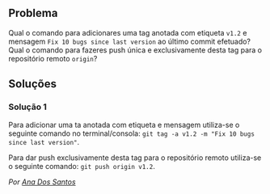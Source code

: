 ## Problema

Qual o comando para adicionares uma tag anotada com etiqueta `v1.2` e mensagem
`Fix 10 bugs since last version` ao último commit efetuado? Qual o comando
para fazeres push única e exclusivamente desta tag para o repositório remoto
`origin`?

## Soluções

### Solução 1

Para adicionar uma ta anotada com etiqueta e mensagem utiliza-se o seguinte
comando no terminal/consola: 
`git tag -a v1.2 -m "Fix 10 bugs since last version"`.

Para dar push exclusivamente desta tag para o repositório remoto utiliza-se
o seguinte comando: `git push origin v1.2`.

*Por [Ana Dos Santos](https://github.com/AnSantos99)*
